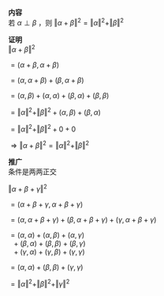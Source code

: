 **内容**  
若 $\alpha\perp\beta$ ，则 $\Vert\alpha+\beta\Vert^2=\Vert\alpha\Vert^2+\Vert\beta\Vert^2$   
  
**证明**  
 $\Vert\alpha+\beta\Vert^2$   
  
 $=(\alpha+\beta,\alpha+\beta)$   
  
 $=(\alpha,\alpha+\beta)+(\beta,\alpha+\beta)$   
  
 $=(\alpha,\beta)+(\alpha,\alpha)+(\beta,\alpha)+(\beta,\beta)$   
  
 $=\Vert\alpha\Vert^2+\Vert\beta\Vert^2+(\alpha,\beta)+(\beta,\alpha)$   
  
 $=\Vert\alpha\Vert^2+\Vert\beta\Vert^2+0+0$   
  
 $\Rightarrow\Vert\alpha+\beta\Vert^2=\Vert\alpha\Vert^2+\Vert\beta\Vert^2$   
  
**推广**  
条件是两两正交  
  
 $\Vert\alpha+\beta+\gamma\Vert^2$   
  
 $=(\alpha+\beta+\gamma,\alpha+\beta+\gamma)$   
  
 $=(\alpha,\alpha+\beta+\gamma)+(\beta,\alpha+\beta+\gamma)+(\gamma,\alpha+\beta+\gamma)$   
  
 $=(\alpha,\alpha)+(\alpha,\beta)+(\alpha,\gamma)$   
 $\enspace+(\beta,\alpha)+(\beta,\beta)+(\beta,\gamma)$   
 $\enspace+(\gamma,\alpha)+(\gamma,\beta)+(\gamma,\gamma)$   
  
 $=(\alpha,\alpha)+(\beta,\beta)+(\gamma,\gamma)$   
  
 $=\Vert\alpha\Vert^2+\Vert\beta\Vert^2+\Vert\gamma\Vert^2$   
